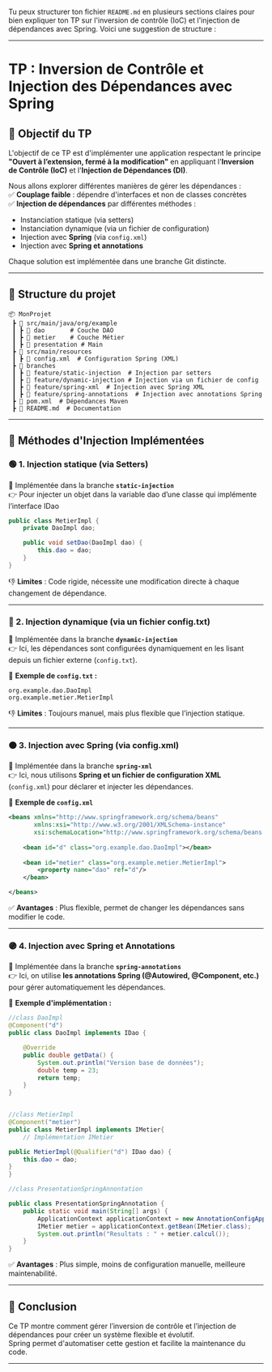 Tu peux structurer ton fichier `README.md` en plusieurs sections claires pour bien expliquer ton TP sur l'inversion de contrôle (IoC) et l'injection de dépendances avec Spring. Voici une suggestion de structure :

---

# **TP : Inversion de Contrôle et Injection des Dépendances avec Spring**

## 📌 **Objectif du TP**
L'objectif de ce TP est d'implémenter une application respectant le principe **"Ouvert à l’extension, fermé à la modification"** en appliquant l'**Inversion de Contrôle (IoC)** et l'**Injection de Dépendances (DI)**.

Nous allons explorer différentes manières de gérer les dépendances :  
✅ **Couplage faible** : dépendre d'interfaces et non de classes concrètes  
✅ **Injection de dépendances** par différentes méthodes :
- Instanciation statique (via setters)
- Instanciation dynamique (via un fichier de configuration)
- Injection avec **Spring** (via `config.xml`)
- Injection avec **Spring et annotations**

Chaque solution est implémentée dans une branche Git distincte.

---

## 📂 **Structure du projet**
```
📦 MonProjet
 ┣ 📂 src/main/java/org/example
 ┃ ┣ 📂 dao       # Couche DAO  
 ┃ ┣ 📂 metier    # Couche Métier  
 ┃ ┣ 📂 presentation # Main  
 ┣ 📂 src/main/resources  
 ┃ ┣ 📄 config.xml  # Configuration Spring (XML)  
 ┣ 📂 branches  
 ┃ ┣ 🔹 feature/static-injection  # Injection par setters  
 ┃ ┣ 🔹 feature/dynamic-injection # Injection via un fichier de config  
 ┃ ┣ 🔹 feature/spring-xml  # Injection avec Spring XML  
 ┃ ┣ 🔹 feature/spring-annotations  # Injection avec annotations Spring  
 ┣ 📄 pom.xml  # Dépendances Maven  
 ┣ 📄 README.md  # Documentation  
```

---

## 🚀 **Méthodes d'Injection Implémentées**

### 🟢 1. **Injection statique (via Setters)**
📌 Implémentée dans la branche **`static-injection`**  
👉 Pour injecter un objet dans la variable dao d’une classe qui implémente l’interface IDao

```java
public class MetierImpl {
    private DaoImpl dao;

    public void setDao(DaoImpl dao) {
        this.dao = dao;
    }
}
```

👎 **Limites** : Code rigide, nécessite une modification directe à chaque changement de dépendance.

---

### 🔵 2. **Injection dynamique (via un fichier config.txt)**
📌 Implémentée dans la branche **`dynamic-injection`**  
👉 Ici, les dépendances sont configurées dynamiquement en les lisant depuis un fichier externe (`config.txt`).

📄 **Exemple de `config.txt` :**
```
org.example.dao.DaoImpl
org.example.metier.MetierImpl

```

👎 **Limites** : Toujours manuel, mais plus flexible que l’injection statique.

---

### 🟠 3. **Injection avec Spring (via config.xml)**
📌 Implémentée dans la branche **`spring-xml`**  
👉 Ici, nous utilisons **Spring et un fichier de configuration XML** (`config.xml`) pour déclarer et injecter les dépendances.

📄 **Exemple de `config.xml`**
```xml
<beans xmlns="http://www.springframework.org/schema/beans"
       xmlns:xsi="http://www.w3.org/2001/XMLSchema-instance"
       xsi:schemaLocation="http://www.springframework.org/schema/beans http://www.springframework.org/schema/beans/spring-beans.xsd">
    
    <bean id="d" class="org.example.dao.DaoImpl"></bean>
    
    <bean id="metier" class="org.example.metier.MetierImpl">
        <property name="dao" ref="d"/>
    </bean>

</beans>
```

✅ **Avantages** : Plus flexible, permet de changer les dépendances sans modifier le code.

---

### 🟣 4. **Injection avec Spring et Annotations**
📌 Implémentée dans la branche **`spring-annotations`**  
👉 Ici, on utilise **les annotations Spring (@Autowired, @Component, etc.)** pour gérer automatiquement les dépendances.

📄 **Exemple d'implémentation :**
```java
//class DaoImpl
@Component("d")
public class DaoImpl implements IDao {

    @Override
    public double getData() {
        System.out.println("Version base de données");
        double temp = 23;
        return temp;
    }
}


//class MetierImpl
@Component("metier")
public class MetierImpl implements IMetier{
    // Implémentation IMetier

public MetierImpl(@Qualifier("d") IDao dao) {
    this.dao = dao;
}
}

//class PresentationSpringAnnontation

public class PresentationSpringAnnotation {
    public static void main(String[] args) {
        ApplicationContext applicationContext = new AnnotationConfigApplicationContext("org.example");
        IMetier metier = applicationContext.getBean(IMetier.class);
        System.out.println("Resultats : " + metier.calcul());
    }
}

```

✅ **Avantages** : Plus simple, moins de configuration manuelle, meilleure maintenabilité.

---

## 📖 **Conclusion**
Ce TP montre comment gérer l’inversion de contrôle et l’injection de dépendances pour créer un système flexible et évolutif.  
Spring permet d'automatiser cette gestion et facilite la maintenance du code.

---

